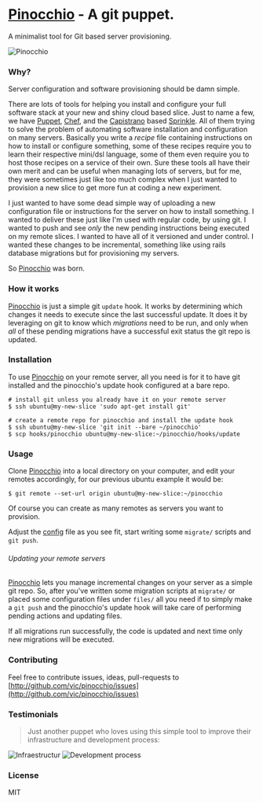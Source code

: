 # [Pinocchio] - A git puppet.

A minimalist tool for Git based server provisioning.

![Pinocchio](https://gist.github.com/vic/3494d261c68cb3b591e6/raw/acdbcdeb06606ee8a833e992e135bec6db34ecac/pinocchio.jpg)

### Why?

Server configuration and software provisioning should be damn simple.

There are lots of tools for helping you install and configure your
full software stack at your new and shiny cloud based slice. Just to name
a few, we have [Puppet], [Chef], and the [Capistrano] based [Sprinkle].
All of them trying to solve the problem of automating software installation
and configuration on many servers. Basically you write a _recipe_ file 
containing instructions on how to install or configure something, some of
these recipes require you to learn their respective mini/dsl language, 
some of them even require you to host those recipes on a service of their
own.
Sure these tools all have their own merit and can be useful when managing
lots of servers, but for me, they were sometimes just like too much complex
when I just wanted to provision a new slice to get more fun at coding a 
new experiment.

I just wanted to have some dead simple way of uploading a new configuration
file or instructions for the server on how to install something. I wanted to
deliver these just like I'm used with regular code, by using git. 
I wanted to push and see *only* the new pending instructions being executed
on my remote slices. I wanted to have all of it versioned and under control.
I wanted these changes to be incremental, something like using rails database
migrations but for provisioning my servers.

So [Pinocchio] was born.

### How it works

[Pinocchio] is just a simple git `update` hook. It works by determining which
changes it needs to execute since the last successful update. 
It does it by leveraging on git to know which *migrations* need to be run, 
and only when _*all*_ of these pending migrations have a successful exit status
the git repo is updated.

### Installation

To use [Pinocchio] on your remote server, all you need is for it to have
git installed and the pinocchio's update hook configured at a bare repo.

```shell
# install git unless you already have it on your remote server
$ ssh ubuntu@my-new-slice 'sudo apt-get install git'

# create a remote repo for pinocchio and install the update hook
$ ssh ubuntu@my-new-slice 'git init --bare ~/pinocchio'
$ scp hooks/pinocchio ubuntu@my-new-slice:~/pinocchio/hooks/update
```

### Usage

Clone [Pinocchio] into a local directory on your computer, and edit
your remotes accordingly, for our previous ubuntu example it would be:

```shell
$ git remote --set-url origin ubuntu@my-new-slice:~/pinocchio
```

Of course you can create as many remotes as servers you want to provision.

Adjust the [config](https://github.com/vic/pinocchio/blob/master/config) file
as you see fit, start writing some `migrate/` scripts and `git push`.


###### Updating your remote servers

[Pinocchio] lets you manage incremental changes on your server as
a simple git repo. So, after you've written some migration scripts
at `migrate/` or placed some configuration files under `files/` all
you need if to simply make a `git push` and the pinocchio's update
hook will take care of performing pending actions and updating files.

If all migrations run successfully, the code is updated and next time only
new migrations will be executed.

### Contributing

Feel free to contribute issues, ideas, pull-requests to [http://github.com/vic/pinocchio/issues](http://github.com/vic/pinocchio/issues) 

### Testimonials

> Just another puppet who loves using this simple tool to improve their infrastructure and development process:
>
![Infraestructur](https://gist.github.com/vic/3494d261c68cb3b591e6/raw/ab4c364f0016fc2f041b86dd842c07515d5dc758/infraestructur.png)
![Development process](https://gist.github.com/vic/3494d261c68cb3b591e6/raw/505e8b0cc8c3515810d26750da90cd9df11b0e00/development.png)


### License

MIT

[Puppet]: http://puppetlabs.com
[Chef]: http://docs.opscode.com/index.html
[Capistrano]: http://www.capistranorb.com/
[Sprinkle]: https://github.com/sprinkle-tool/sprinkle
[Pinocchio]: http://vic.github.io/pinocchio/
